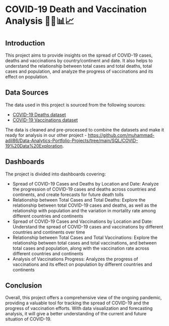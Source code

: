 # COVID-19 Death and Vaccination Analysis 🦠💉📊📈

## Introduction

This project aims to provide insights on the spread of COVID-19 cases, deaths and vaccinations by country/continent and date. It also helps to understand the relationship between total cases and total deaths, total cases and population, and analyze the progress of vaccinations and its effect on population.

## Data Sources

The data used in this project is sourced from the following sources:
- [COVID-19 Deaths dataset](https://ourworldindata.org/covid-deaths)
- [COVID-19 Vaccinations dataset](https://ourworldindata.org/covid-vaccinations)

The data is cleaned and pre-processed to combine the datasets and make it ready for analysis in our other project - https://github.com/muhammad-adil86/Data-Analytics-Portfolio-Projects/tree/main/SQL/COVID-19%20Data%20Exploration.

## Dashboards

The project is divided into dashboards covering:

- Spread of COVID-19 Cases and Deaths by Location and Date: Analyze the progression of COVID-19 cases and deaths across countries and continents, and create forecasts for future death tolls
- Relationship between Total Cases and Total Deaths: Explore the relationship between total COVID-19 cases and deaths, as well as the relationship with population and the variation in mortality rate among different countries and continents
- Spread of COVID-19 Cases and Vaccinations by Location and Date: Understand the spread of COVID-19 cases and vaccinations by different countries and continents over time
- Relationship between Total Cases and Total Vaccinations: Explore the relationship between total cases and total vaccinations, and between total cases and population, along with the vaccination rate across different countries and continents
- Analysis of Vaccinations Progress: Analyzes the progress of vaccinations and its effect on population by different countries and continents

## Conclusion

Overall, this project offers a comprehensive view of the ongoing pandemic, providing a valuable tool for tracking the spread of COVID-19 and the progress of vaccination efforts. With data visualization and forecasting analysis, it will give a better understanding of the current and future situation of COVID-19.

